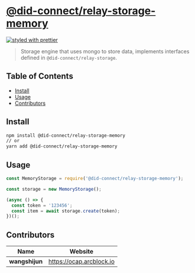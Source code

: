 # [**@did-connect/relay-storage-memory**](https://github.com/ArcBlock/did-connect)

[![styled with prettier](https://img.shields.io/badge/styled_with-prettier-ff69b4.svg)](https://github.com/prettier/prettier)

> Storage engine that uses mongo to store data, implements interfaces defined in `@did-connect/relay-storage`.


## Table of Contents

* [Install](#install)
* [Usage](#usage)
* [Contributors](#contributors)


## Install

```sh
npm install @did-connect/relay-storage-memory
// or
yarn add @did-connect/relay-storage-memory
```


## Usage

```js
const MemoryStorage = require('@did-connect/relay-storage-memory');

const storage = new MemoryStorage();

(async () => {
  const token = '123456';
  const item = await storage.create(token);
})();
```


## Contributors

| Name           | Website                    |
| -------------- | -------------------------- |
| **wangshijun** | <https://ocap.arcblock.io> |
